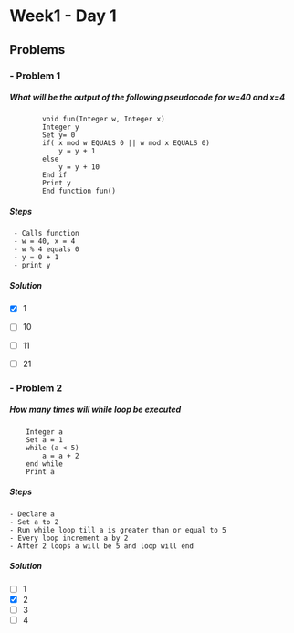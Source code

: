>
# Week1 - Day 1

## Problems
### - Problem 1
#####		What will be the output of the following pseudocode for w=40 and x=4
		
```
		void fun(Integer w, Integer x)
		Integer y
		Set y= 0
		if( x mod w EQUALS 0 || w mod x EQUALS 0)
			y = y + 1
		else
			y = y + 10
		End if
		Print y
		End function fun()
```
##### Steps
		
```
 - Calls function
 - w = 40, x = 4
 - w % 4 equals 0
 - y = 0 + 1
 - print y
```
##### Solution

 - [x] 1
 - [ ] 10
 - [ ] 11
 - [ ] 21


### - Problem 2
#####		How many times will while loop be executed
```
	Integer a
	Set a = 1
	while (a < 5)
		a = a + 2
	end while
	Print a
```
##### Steps
```
- Declare a
- Set a to 2
- Run while loop till a is greater than or equal to 5
- Every loop increment a by 2
- After 2 loops a will be 5 and loop will end
```
##### Solution

 - [ ] 1
 - [x] 2
 - [ ] 3
 - [ ] 4
